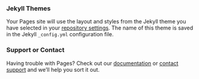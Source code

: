 

### Jekyll Themes

Your Pages site will use the layout and styles from the Jekyll theme you have selected in your [repository settings](https://github.com/w07057530/Love/settings). The name of this theme is saved in the Jekyll `_config.yml` configuration file.

### Support or Contact

Having trouble with Pages? Check out our [documentation](https://help.github.com/categories/github-pages-basics/) or [contact support](https://github.com/contact) and we’ll help you sort it out.
